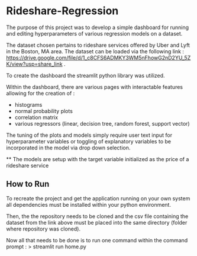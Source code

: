 # Rideshare-Regression

The purpose of this project was to develop a simple dashboard for running and editing hyperparameters of various regression models on a dataset.

The dataset chosen pertains to rideshare services offered by Uber and Lyft in the Boston, MA area. The dataset can be loaded via the following link : https://drive.google.com/file/d/1_c8CFS6ADMKY3WM5nFhowG2nD2YU_5ZK/view?usp=share_link . 

To create the dashboard the streamlit python library was utilized. 

Within the dashboard, there are various pages with interactable features allowing for the creation of :
- histograms
- normal probability plots 
- correlation matrix
- various regressors (linear, decision tree, random forest, support vector)

The tuning of the plots and models simply require user text input for hyperparameter variables or toggling of explanatory variables to be incorporated in the model via drop down selection.

** The models are setup with the target variable initialized as the price of a rideshare service


## How to Run

To recreate the project and get the application running on your own system all dependencies must be installed within your python environment.

Then, the the repository needs to be cloned and the csv file containing the dataset from the link above must be placed into the same directory (folder where repository was cloned).

Now all that needs to be done is to run one command within the command prompt : > streamlit run home.py
